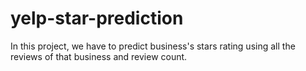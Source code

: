 # yelp-star-prediction
In this project, we have to predict  business's stars rating using all the reviews of that business and review count. 
